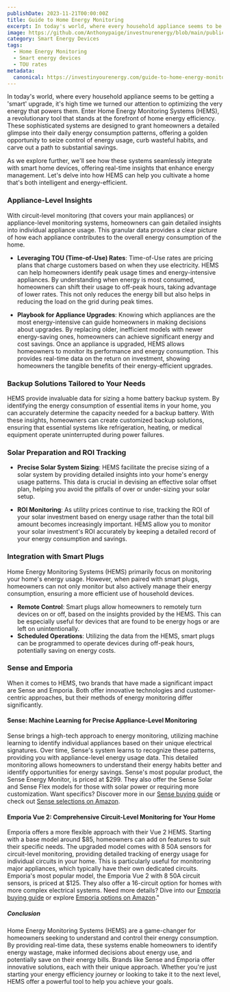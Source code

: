 ```yaml
---
publishDate: 2023-11-21T00:00:00Z
title: Guide to Home Energy Monitoring
excerpt: In today's world, where every household appliance seems to be getting a 'smart' upgrade, it's high time we turned our attention to optimizing the very energy that powers them. Enter Home Energy Monitoring Systems (HEMS).
image: https://github.com/Anthonypaige/investnurenergy/blob/main/public/images/cover-art/SED-2-cover-art.png?raw=true
category: Smart Energy Devices
tags:
  - Home Energy Monitoring
  - Smart energy devices
  - TOU rates
metadata:
  canonical: https://investinyourenergy.com/guide-to-home-energy-monitoring
---
```


In today's world, where every household appliance seems to be getting a 'smart' upgrade, it's high time we turned our attention to optimizing the very energy that powers them. Enter Home Energy Monitoring Systems (HEMS), a revolutionary tool that stands at the forefront of home energy efficiency. These sophisticated systems are designed to grant homeowners a detailed glimpse into their daily energy consumption patterns, offering a golden opportunity to seize control of energy usage, curb wasteful habits, and carve out a path to substantial savings.

As we explore further, we'll see how these systems seamlessly integrate with smart home devices, offering real-time insights that enhance energy management. Let's delve into how HEMS can help you cultivate a home that's both intelligent and energy-efficient.

### **Appliance-Level Insights**

With circuit-level monitoring (that covers your main appliances) or appliance-level monitoring systems, homeowners can gain detailed insights into individual appliance usage. This granular data provides a clear picture of how each appliance contributes to the overall energy consumption of the home.

- **Leveraging TOU (Time-of-Use) Rates**:
  Time-of-Use rates are pricing plans that charge customers based on when they use electricity. HEMS can help homeowners identify peak usage times and energy-intensive appliances. By understanding when energy is most consumed, homeowners can shift their usage to off-peak hours, taking advantage of lower rates. This not only reduces the energy bill but also helps in reducing the load on the grid during peak times.

- **Playbook for Appliance Upgrades**:
  Knowing which appliances are the most energy-intensive can guide homeowners in making decisions about upgrades. By replacing older, inefficient models with newer energy-saving ones, homeowners can achieve significant energy and cost savings. Once an appliance is upgraded, HEMS allows homeowners to monitor its performance and energy consumption. This provides real-time data on the return on investment, showing homeowners the tangible benefits of their energy-efficient upgrades.

### **Backup Solutions Tailored to Your Needs**

HEMS provide invaluable data for sizing a home battery backup system. By identifying the energy consumption of essential items in your home, you can accurately determine the capacity needed for a backup battery. With these insights, homeowners can create customized backup solutions, ensuring that essential systems like refrigeration, heating, or medical equipment operate uninterrupted during power failures.

### **Solar Preparation and ROI Tracking**

- **Precise Solar System Sizing**: HEMS facilitate the precise sizing of a solar system by providing detailed insights into your home's energy usage patterns. This data is crucial in devising an effective solar offset plan, helping you avoid the pitfalls of over or under-sizing your solar setup.

- **ROI Monitoring**: As utility prices continue to rise, tracking the ROI of your solar investment based on energy usage rather than the total bill amount becomes increasingly important. HEMS allow you to monitor your solar investment's ROI accurately by keeping a detailed record of your energy consumption and savings.

### **Integration with Smart Plugs**

Home Energy Monitoring Systems (HEMS) primarily focus on monitoring your home's energy usage. However, when paired with smart plugs, homeowners can not only monitor but also actively manage their energy consumption, ensuring a more efficient use of household devices.

- **Remote Control**: Smart plugs allow homeowners to remotely turn devices on or off, based on the insights provided by the HEMS. This can be especially useful for devices that are found to be energy hogs or are left on unintentionally.
- **Scheduled Operations**: Utilizing the data from the HEMS, smart plugs can be programmed to operate devices during off-peak hours, potentially saving on energy costs.

### **Sense and Emporia**

When it comes to HEMS, two brands that have made a significant impact are Sense and Emporia. Both offer innovative technologies and customer-centric approaches, but their methods of energy monitoring differ significantly.

#### **Sense: Machine Learning for Precise Appliance-Level Monitoring**

Sense brings a high-tech approach to energy monitoring, utilizing machine learning to identify individual appliances based on their unique electrical signatures. Over time, Sense's system learns to recognize these patterns, providing you with appliance-level energy usage data. This detailed monitoring allows homeowners to understand their energy habits better and identify opportunities for energy savings. Sense's most popular product, the Sense Energy Monitor, is priced at $299. They also offer the Sense Solar and Sense Flex models for those with solar power or requiring more customization. Want specifics? Discover more in our [Sense buying guide](senses-home-energy-monitoring-system) or check out [Sense selections on Amazon](https://amzn.to/49q77cW).

#### **Emporia Vue 2: Comprehensive Circuit-Level Monitoring for Your Home**

Emporia offers a more flexible approach with their Vue 2 HEMS. Starting with a base model around $85, homeowners can add on features to suit their specific needs. The upgraded model comes with 8 50A sensors for circuit-level monitoring, providing detailed tracking of energy usage for individual circuits in your home. This is particularly useful for monitoring major appliances, which typically have their own dedicated circuits. Emporia's most popular model, the Emporia Vue 2 with 8 50A circuit sensors, is priced at $125. They also offer a 16-circuit option for homes with more complex electrical systems. Need more details? Dive into our [Emporia buying guide](emporias-home-energy-monitoring-systems) or explore [Emporia options on Amazon](https://amzn.to/3PXp2ij)."

##### **Conclusion**

Home Energy Monitoring Systems (HEMS) are a game-changer for homeowners seeking to understand and control their energy consumption. By providing real-time data, these systems enable homeowners to identify energy wastage, make informed decisions about energy use, and potentially save on their energy bills. Brands like Sense and Emporia offer innovative solutions, each with their unique approach. Whether you're just starting your energy efficiency journey or looking to take it to the next level, HEMS offer a powerful tool to help you achieve your goals.
